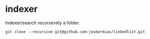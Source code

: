 indexer
=======

Indexer/search recursevely a folder.


`git clone --recursive git@github.com:josmardias/linkedlist.git`

